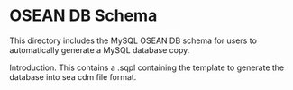 # OSEAN DB Schema

This directory includes the MySQL OSEAN DB schema for users to automatically generate a MySQL database copy.

Introduction. This contains a .sqpl containing the template to generate the database into sea cdm file format.

